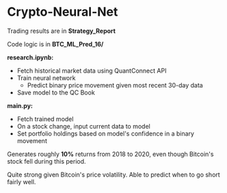 # Crypto-Neural-Net

Trading results are in **Strategy_Report**

Code logic is in **BTC_ML_Pred_16/**

**research.ipynb:**
- Fetch historical market data using QuantConnect API
- Train neural network
  -  Predict binary price movement given most recent 30-day data
- Save model to the QC Book


**main.py:**
- Fetch trained model
- On a stock change, input current data to model
- Set portfolio holdings based on model's confidence in a binary movement

Generates roughly **10%** returns from 2018 to 2020, even though Bitcoin's stock fell during this period.

Quite strong given Bitcoin's price volatility. Able to predict when to go short fairly well.
